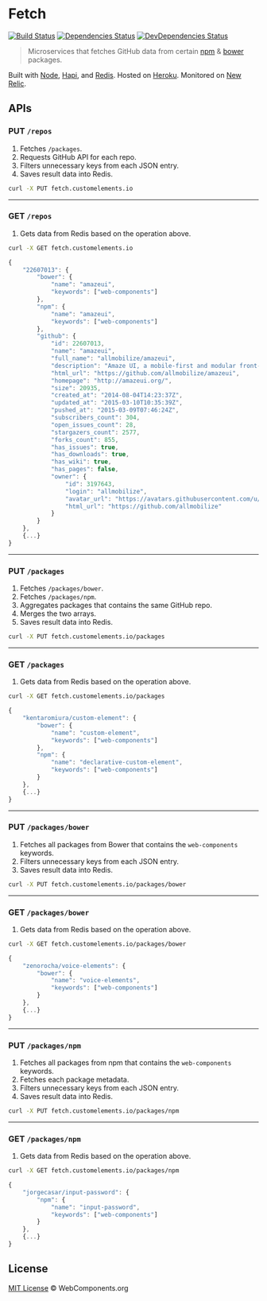 # Fetch

[![Build Status](http://img.shields.io/travis/customelements/fetch/master.svg?style=flat)](https://travis-ci.org/customelements/fetch)
[![Dependencies Status](http://img.shields.io/david/customelements/fetch.svg?style=flat)](https://david-dm.org/customelements/fetch)
[![DevDependencies Status](http://img.shields.io/david/dev/customelements/fetch.svg?style=flat)](https://david-dm.org/customelements/fetch#info=devDependencies)

> Microservices that fetches GitHub data from certain [npm](https://www.npmjs.org/) & [bower](http://bower.io/) packages.

Built with [Node](http://nodejs.org/), [Hapi](http://hapijs.com/), and [Redis](http://redis.io/). Hosted on [Heroku](https://heroku.com/). Monitored on [New Relic](https://newrelic.com/).

## APIs

### PUT `/repos`

1. Fetches `/packages`.
2. Requests GitHub API for each repo.
3. Filters unnecessary keys from each JSON entry.
4. Saves result data into Redis.

```bash
curl -X PUT fetch.customelements.io
```

---

### GET `/repos`

1. Gets data from Redis based on the operation above.

```bash
curl -X GET fetch.customelements.io
```

```js
{
    "22607013": {
        "bower": {
            "name": "amazeui",
            "keywords": ["web-components"]
        },
        "npm": {
            "name": "amazeui",
            "keywords": ["web-components"]
        },
        "github": {
            "id": 22607013,
            "name": "amazeui",
            "full_name": "allmobilize/amazeui",
            "description": "Amaze UI, a mobile-first and modular front-end framework.",
            "html_url": "https://github.com/allmobilize/amazeui",
            "homepage": "http://amazeui.org/",
            "size": 20935,
            "created_at": "2014-08-04T14:23:37Z",
            "updated_at": "2015-03-10T10:35:39Z",
            "pushed_at": "2015-03-09T07:46:24Z",
            "subscribers_count": 304,
            "open_issues_count": 28,
            "stargazers_count": 2577,
            "forks_count": 855,
            "has_issues": true,
            "has_downloads": true,
            "has_wiki": true,
            "has_pages": false,
            "owner": {
                "id": 3197643,
                "login": "allmobilize",
                "avatar_url": "https://avatars.githubusercontent.com/u/3197643?v=3",
                "html_url": "https://github.com/allmobilize"
            }
        }
    },
    {...}
}
```

---

### PUT `/packages`

1. Fetches `/packages/bower`.
2. Fetches `/packages/npm`.
3. Aggregates packages that contains the same GitHub repo.
4. Merges the two arrays.
5. Saves result data into Redis.

```sh
curl -X PUT fetch.customelements.io/packages
```

---

### GET `/packages`

1. Gets data from Redis based on the operation above.

```bash
curl -X GET fetch.customelements.io/packages
```

```js
{
    "kentaromiura/custom-element": {
        "bower": {
            "name": "custom-element",
            "keywords": ["web-components"]
        },
        "npm": {
            "name": "declarative-custom-element",
            "keywords": ["web-components"]
        }
    },
    {...}
}
```

---

### PUT `/packages/bower`

1. Fetches all packages from Bower that contains the `web-components` keywords.
2. Filters unnecessary keys from each JSON entry.
3. Saves result data into Redis.

```sh
curl -X PUT fetch.customelements.io/packages/bower
```

---

### GET `/packages/bower`

1. Gets data from Redis based on the operation above.

```bash
curl -X GET fetch.customelements.io/packages/bower
```

```js
{
    "zenorocha/voice-elements": {
        "bower": {
            "name": "voice-elements",
            "keywords": ["web-components"]
        }
    },
    {...}
}
```

---

### PUT `/packages/npm`

1. Fetches all packages from npm that contains the `web-components` keywords.
2. Fetches each package metadata.
3. Filters unnecessary keys from each JSON entry.
4. Saves result data into Redis.

```sh
curl -X PUT fetch.customelements.io/packages/npm
```

---

### GET `/packages/npm`

1. Gets data from Redis based on the operation above.

```bash
curl -X GET fetch.customelements.io/packages/npm
```

```js
{
    "jorgecasar/input-password": {
        "npm": {
            "name": "input-password",
            "keywords": ["web-components"]
        }
    },
    {...}
}
```

## License

[MIT License](http://webcomponentsorg.mit-license.org/) © WebComponents.org